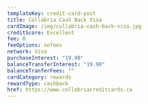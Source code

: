 ```yaml
---
templateKey: credit-card-post
title: Collabria Cash Back Visa
cardImage: /img/collabria-cash-back-visa.jpg
creditScore: Excellent
fee: 0
feeOptions: nofees
network: Visa
purchaseInterest: "19.90"
balanceTransferInterest: "19.90"
balanceTranferFees: ""
cardCategory: rewards
rewardType: cashback
href: https://www.collabriacreditcards.ca
---
```

